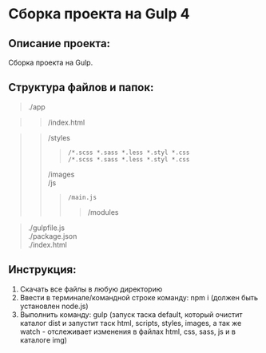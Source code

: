 # Сборка проекта на Gulp 4

## Описание проекта: 
Сборка проекта на Gulp. 

## Структура файлов и папок:  
>./app  

>>  /index.html

>>	/styles  
>>>		/*.scss *.sass *.less *.styl *.css 
>>>		/*.scss *.sass *.less *.styl *.css 
>> /images  
>>	/js  
>>>		/main.js  
>>>>    /modules

>./gulpfile.js  
>./package.json  
>./index.html  

## Инструкция:  
1. Скачать все файлы в любую директорию   
2. Ввести в терминале/командной строке команду: npm i (должен быть установлен node.js) 
3. Выполнить команду: gulp (запуск таска default, который очистит каталог dist и запустит таск html, scripts, styles, images, а так же watch - отслеживает изменения в файлах html, css, sass, js и в каталоге img) 


